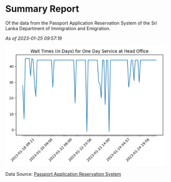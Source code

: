 # Summary Report

Of the data from the Passport Application Reservation System of the Sri Lanka Department of Immigration and Emigration.

*As of 2023-01-25 09:57:19*

![Wait Time Chart](summary.wait_time_chart.png)

Data Source: [Passport Application Reservation System](https://eservices.immigration.gov.lk:8443/appointment/pages/reservationApplication.xhtml)